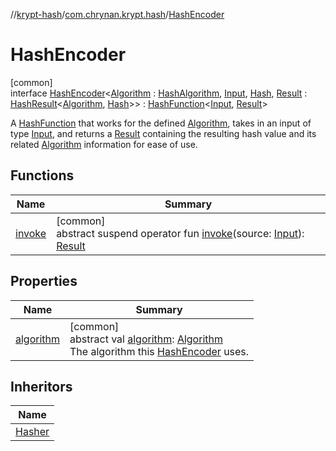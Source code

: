 //[krypt-hash](../../../index.md)/[com.chrynan.krypt.hash](../index.md)/[HashEncoder](index.md)

# HashEncoder

[common]\
interface [HashEncoder](index.md)&lt;[Algorithm](index.md) : [HashAlgorithm](../-hash-algorithm/index.md), [Input](index.md), [Hash](index.md), [Result](index.md) : [HashResult](../-hash-result/index.md)&lt;[Algorithm](index.md), [Hash](index.md)&gt;&gt; : [HashFunction](../../../../krypt-core/krypt-core/com.chrynan.krypt.core/-hash-function/index.md)&lt;[Input](index.md), [Result](index.md)&gt; 

A [HashFunction](../../../../krypt-core/krypt-core/com.chrynan.krypt.core/-hash-function/index.md) that works for the defined [Algorithm](index.md), takes in an input of type [Input](index.md), and returns a [Result](index.md) containing the resulting hash value and its related [Algorithm](index.md) information for ease of use.

## Functions

| Name | Summary |
|---|---|
| [invoke](../-hasher/index.md#1807890646%2FFunctions%2F-1850566401) | [common]<br>abstract suspend operator fun [invoke](../-hasher/index.md#1807890646%2FFunctions%2F-1850566401)(source: [Input](index.md)): [Result](index.md) |

## Properties

| Name | Summary |
|---|---|
| [algorithm](algorithm.md) | [common]<br>abstract val [algorithm](algorithm.md): [Algorithm](index.md)<br>The algorithm this [HashEncoder](index.md) uses. |

## Inheritors

| Name |
|---|
| [Hasher](../-hasher/index.md) |
